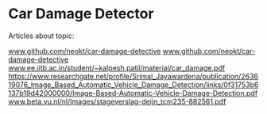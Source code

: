 # Car Damage Detector

Articles about topic:


www.github.com/neokt/car-damage-detective
www.github.com/neokt/car-damage-detective
www.ee.iitb.ac.in/student/~kalpesh.patil/material/car_damage.pdf
https://www.researchgate.net/profile/Srimal_Jayawardena/publication/263619076_Image_Based_Automatic_Vehicle_Damage_Detection/links/0f31753b6137b19d42000000/Image-Based-Automatic-Vehicle-Damage-Detection.pdf
www.beta.vu.nl/nl/Images/stageverslag-deijn_tcm235-882561.pdf

